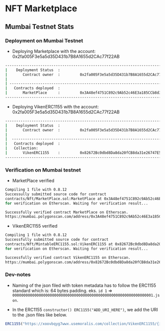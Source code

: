# NFT Marketplace

## Mumbai Testnet Stats

### Deployment on Mumbai Testnet

- Deploying Marketplace with the account: 0x2fa005F3e5a5d35D431b7B8A1655d2CAc77f22AB

```bash
----------------------------------------------------------------------------------
|    Deployment Status  :
|       Contract owner  :         0x2fa005F3e5a5d35D431b7B8A1655d2CAc77f22AB
|
| ------------------------------------------------------------------------------
|   Contracts deployed  :
|       MarketPlace     :         0x3A48ef4751C892c9Ab52c46E3a185CCb8d34E530
----------------------------------------------------------------------------------
```

- Deploying VikenERC1155 with the account: 0x2fa005F3e5a5d35D431b7B8A1655d2CAc77f22AB

```bash
----------------------------------------------------------------------------------
|    Deployment Status  :
|       Contract owner  :         0x2fa005F3e5a5d35D431b7B8A1655d2CAc77f22AB
|
|  ------------------------------------------------------------------------------
|   Contracts deployed  :
|   Collection:
|       VikenERC1155    :         0x82672Bc0dbd8Da8da20fCB8da31e26747E521A72
----------------------------------------------------------------------------------
```

### Verification on Mumbai testnet

- MarketPlace verified

```bash
Compiling 1 file with 0.8.12
Successully submitted source code for contract
contracts/Nft/MarketPlace.sol:MarketPlace at 0x3A48ef4751C892c9Ab52c46E3a185CCb8d34E530
for verification on Etherscan. Waiting for verification result...

Successfully verified contract MarketPlace on Etherscan.
https://mumbai.polygonscan.com/address/0x3A48ef4751C892c9Ab52c46E3a185CCb8d34E530#code
```

- VikenERC1155 verified

```bash
Compiling 1 file with 0.8.12
Successfully submitted source code for contract
contracts/Nft/MintableERC1155.sol:VikenERC1155 at 0x82672Bc0dbd8Da8da20fCB8da31e26747E521A72
for verification on Etherscan. Waiting for verification result...

Successfully verified contract VikenERC1155 on Etherscan.
https://mumbai.polygonscan.com/address/0x82672Bc0dbd8Da8da20fCB8da31e26747E521A72#code
```  

### Dev-notes

- Naming of the json filed with token metadata has to follow the ERC1155 standard which is:
64 bytes padding. eks. `id 1` => `0000000000000000000000000000000000000000000000000000000000000001.json`.  

- In the ERC1155 `constructor() ERC1155("ADD_URI_HERE")`, we add the URI to the .json files like below.  

```js
ERC1155("https://xoovbqyg7wwx.usemoralis.com/collection/VikenERC1155/{id}.json")
```
